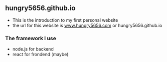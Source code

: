 ## hungry5656.github.io

- This is the introduction to my first personal website
- the url for this website is www.hungry5656.com or hungry5656.github.io

### The framework I use
- node.js for backend
- react for frondend (maybe)

